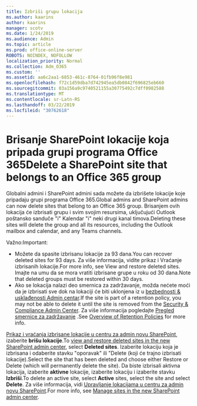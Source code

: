 ```yaml
---
title: Izbriši grupu lokacija
ms.author: kaarins
author: kaarins
manager: scotv
ms.date: 1/24/2019
ms.audience: Admin
ms.topic: article
ms.prod: office-online-server
ROBOTS: NOINDEX, NOFOLLOW
localization_priority: Normal
ms.collection: Adm_O365
ms.custom: ''
ms.assetid: aa6c2aa1-6853-461c-8764-01fb96f8e981
ms.openlocfilehash: f72c1d59dba7d742945ea5db0842f696825eb660
ms.sourcegitcommit: 03a156a9c9740521155a30775492c7dff0982588
ms.translationtype: MT
ms.contentlocale: sr-Latn-RS
ms.lasthandoff: 03/22/2019
ms.locfileid: "30762618"
---
```

# <a name="delete-a-sharepoint-site-that-belongs-to-an-office-365-group"></a><span data-ttu-id="29b50-102">Brisanje SharePoint lokacije koja pripada grupi programa Office 365</span><span class="sxs-lookup"><span data-stu-id="29b50-102">Delete a SharePoint site that belongs to an Office 365 group</span></span>

<span data-ttu-id="29b50-103">Globalni admini i SharePoint admini sada možete da izbrišete lokacije koje pripadaju grupi programa Office 365.</span><span class="sxs-lookup"><span data-stu-id="29b50-103">Global admins and SharePoint admins can now delete sites that belong to an Office 365 group.</span></span> <span data-ttu-id="29b50-104">Brisanjem ovih lokacija će izbrisati grupu i svim svojim resursima, uključujući Outlook poštansko sanduče "i" Kalendar "i" neki drugi kanal timova.</span><span class="sxs-lookup"><span data-stu-id="29b50-104">Deleting these sites will delete the group and all its resources, including the Outlook mailbox and calendar, and any Teams channels.</span></span>
  
<span data-ttu-id="29b50-105">Važno:</span><span class="sxs-lookup"><span data-stu-id="29b50-105">Important:</span></span>
- <span data-ttu-id="29b50-106">Možete da spasite izbrisanu lokacije za 93 dana.</span><span class="sxs-lookup"><span data-stu-id="29b50-106">You can recover deleted sites for 93 days.</span></span> <span data-ttu-id="29b50-107">Za više informacija, vidite prikaz i Vraćanje izbrisanih lokacije.</span><span class="sxs-lookup"><span data-stu-id="29b50-107">For more info, see View and restore deleted sites.</span></span> <span data-ttu-id="29b50-108">Imajte na umu da se mora vratiti izbrisane grupe u roku od 30 dana.</span><span class="sxs-lookup"><span data-stu-id="29b50-108">Note that deleted groups must be restored within 30 days.</span></span> 
- <span data-ttu-id="29b50-109">Ako se lokacija nalazi deo smernica za zadržavanje, možda nećete moći da je izbrisati sve dok na lokaciji će biti uklonjena iz u [bezbednosti &amp; usklađenosti Admin centar](https://protection.office.com/?rfr=AdminCenter#/retention).</span><span class="sxs-lookup"><span data-stu-id="29b50-109">If the site is part of a retention policy, you may not be able to delete it until the site is removed from the [Security &amp; Compliance Admin Center](https://protection.office.com/?rfr=AdminCenter#/retention).</span></span> <span data-ttu-id="29b50-110">Za više informacija pogledajte [Pregled smernice za zadržavanje](https://docs.microsoft.com/office365/securitycompliance/retention-policies#content-in-onedrive-accounts-and-sharepoint-sites) .</span><span class="sxs-lookup"><span data-stu-id="29b50-110">See [Overview of Retention Policies](https://docs.microsoft.com/office365/securitycompliance/retention-policies#content-in-onedrive-accounts-and-sharepoint-sites) for more info.</span></span> 
  
<span data-ttu-id="29b50-111">[Prikaz i vraćanja izbrisane lokacije u centru za admin novu SharePoint](https://docs.microsoft.com/sharepoint/view-and-restore-deleted-sites-in-new-admin-center), izaberite **brišu lokacije**.</span><span class="sxs-lookup"><span data-stu-id="29b50-111">To [view and restore deleted sites in the new SharePoint admin center](https://docs.microsoft.com/sharepoint/view-and-restore-deleted-sites-in-new-admin-center), select **Deleted sites**.</span></span> <span data-ttu-id="29b50-112">Izaberite lokaciju koja je izbrisana i odaberite stavku "oporavak" ili "Delete (koji će trajno izbrisati lokacije).</span><span class="sxs-lookup"><span data-stu-id="29b50-112">Select the site that has been deleted and choose either Restore or Delete (which will permanently delete the site).</span></span> <span data-ttu-id="29b50-113">Da biste izbrisali aktivna lokacija, izaberite **aktivne** lokacije, izaberite lokaciju i izaberite stavku **Izbriši**.</span><span class="sxs-lookup"><span data-stu-id="29b50-113">To delete an active site, select **Active** sites, select the site and select **Delete**.</span></span> <span data-ttu-id="29b50-114">Za više informacija, vidi [Upravljanje lokacijama u centru za admin novu SharePoint](https://docs.microsoft.com/sharepoint/manage-sites-in-new-admin-center).</span><span class="sxs-lookup"><span data-stu-id="29b50-114">For more info, see [Manage sites in the new SharePoint admin center](https://docs.microsoft.com/sharepoint/manage-sites-in-new-admin-center).</span></span>
  


